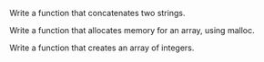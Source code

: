 Write a function that concatenates two strings.

Write a function that allocates memory for an array, using malloc.

Write a function that creates an array of integers.



